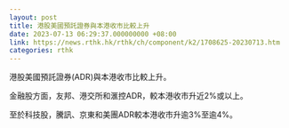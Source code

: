 ```yaml
---
layout: post
title: 港股美國預託證券與本港收市比較上升
date: 2023-07-13 06:29:37.000000000 +08:00
link: https://news.rthk.hk/rthk/ch/component/k2/1708625-20230713.htm
categories: rthk
---
```


港股美國預託證券(ADR)與本港收市比較上升。

金融股方面，友邦、港交所和滙控ADR，較本港收市升近2%或以上。

至於科技股，騰訊、京東和美團ADR較本港收市升逾3%至逾4%。
